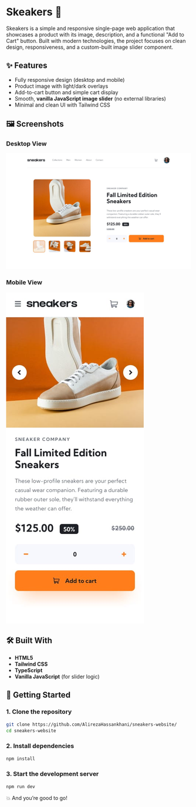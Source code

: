 # Skeakers 🥿

Skeakers is a simple and responsive single-page web application that showcases a product with its image, description, and a functional "Add to Cart" button. Built with modern technologies, the project focuses on clean design, responsiveness, and a custom-built image slider component.

## ✨ Features

- Fully responsive design (desktop and mobile)
- Product image with light/dark overlays
- Add-to-cart button and simple cart display
- Smooth, **vanilla JavaScript image slider** (no external libraries)
- Minimal and clean UI with Tailwind CSS

## 🖼️ Screenshots

### Desktop View
![Desktop Screenshot](./public/images/desktop-design.jpg)

### Mobile View
![Mobile Screenshot](./public/images/mobile-design.jpg)


## 🛠️ Built With

- **HTML5**
- **Tailwind CSS**
- **TypeScript**
- **Vanilla JavaScript** (for slider logic)

## 🚀 Getting Started

### 1. Clone the repository

```bash
git clone https://github.com/AlirezaHassankhani/sneakers-website/
cd sneakers-website
```

### 2. Install dependencies

```bash
npm install
```

### 3. Start the development server

```bash
npm run dev
```

💥 And you’re good to go!